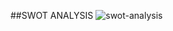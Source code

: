 ##SWOT ANALYSIS
![swot-analysis](https://user-images.githubusercontent.com/101088188/168222852-3e63806a-803b-4599-a58b-9c3a7624cd19.PNG)

